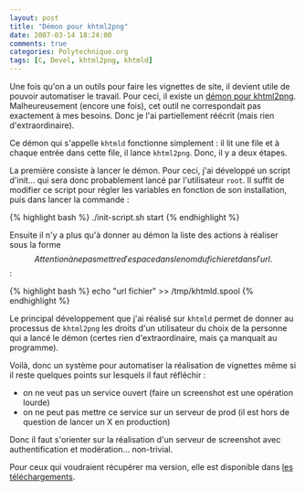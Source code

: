 ```yaml
---
layout: post
title: "Démon pour khtml2png"
date: 2007-03-14 18:24:00
comments: true
categories: Polytechnique.org
tags: [C, Devel, khtml2png, khtmld]
---
```

Une fois qu'on a un outils pour faire les vignettes de site, il devient utile de pouvoir automatiser le travail. Pour ceci, il existe un [démon pour khtml2png](http://wiki.goatpron.de/project/khtmld). Malheureusement (encore une fois), cet outil ne correspondait pas exactement à mes besoins. Donc je l'ai partiellement réécrit (mais rien d'extraordinaire).

<!-- more -->

Ce démon qui s'appelle `khtmld` fonctionne simplement : il lit une file et à chaque entrée dans cette file, il lance `khtml2png`. Donc, il y a deux étapes.

La première consiste à lancer le démon. Pour ceci, j'ai développé un script d'init... qui sera donc probablement lancé par l'utilisateur `root`. Il suffit de modifier ce script pour régler les variables en fonction de son installation, puis dans lancer la commande :

{% highlight bash %}
./init-script.sh start
{% endhighlight %}

Ensuite il n'y a plus qu'à donner au démon la liste des actions à réaliser sous la forme$$Attention à ne pas mettre d'espace dans le nom du fichier et dans l'url.$$ :

{% highlight bash %}
echo "url fichier" >> /tmp/khtmld.spool
{% endhighlight %}

Le principal développement que j'ai réalisé sur `khtmld` permet de donner au processus de `khtml2png` les droits d'un utilisateur du choix de la personne qui a lancé le démon (certes rien d'extraordinaire, mais ça manquait au programme).

Voilà, donc un système pour automatiser la réalisation de vignettes même si il reste quelques points sur lesquels il faut réfléchir :

*   on ne veut pas un service ouvert (faire un screenshot est une opération lourde)
*   on ne peut pas mettre ce service sur un serveur de prod (il est hors de question de lancer un X en production)

Donc il faut s'orienter sur la réalisation d'un serveur de screenshot avec authentification et modération... non-trivial.

Pour ceux qui voudraient récupérer ma version, elle est disponible dans [les téléchargements](/mind/public/khtml2png/khtmld-fru-last.tar.bz2).
